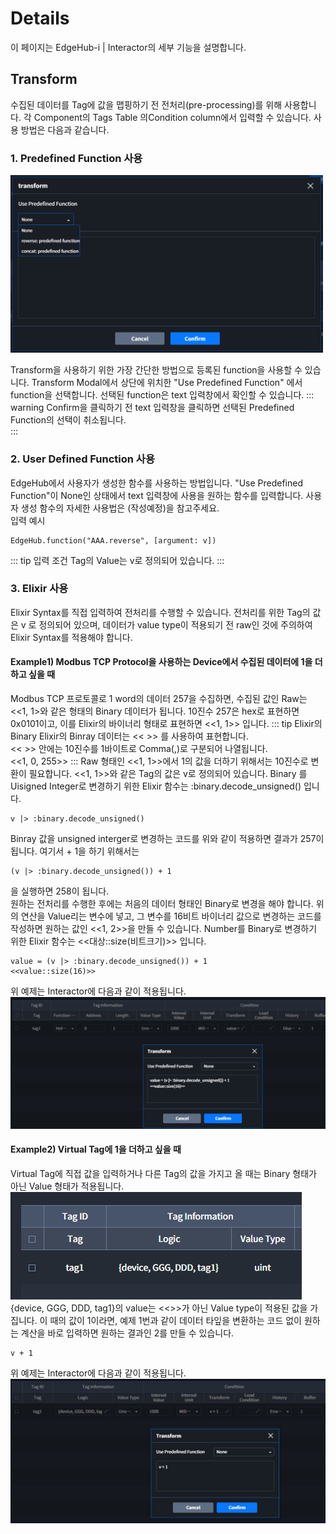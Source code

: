 # Details

이 페이지는 EdgeHub-i | Interactor의 세부 기능을 설명합니다.

## Transform
수집된 데이터를 Tag에 값을 맵핑하기 전 전처리(pre-processing)를 위해 사용합니다. 각 Component의 Tags Table 의Condition column에서 입력할 수 있습니다. 사용 방법은 다음과 같습니다.  
### 1. Predefined Function 사용  
<img src="../../img/details/transform_modal.png" width="500">

Transform을 사용하기 위한 가장 간단한 방법으로 등록된 function을 사용할 수 있습니다. Transform Modal에서 상단에 위치한 "Use Predefined Function" 에서 function을 선택합니다. 선택된 function은 text 입력창에서 확인할 수 있습니다. 
::: warning
Confirm을 클릭하기 전 text 입력창을 클릭하면 선택된 Predefined Function의 선택이 취소됩니다.  
:::


### 2. User Defined Function 사용  
EdgeHub에서 사용자가 생성한 함수를 사용하는 방법입니다. "Use Predefined Function"이 None인 상태에서 text 입력창에 사용을 원하는 함수를 입력합니다. 사용자 생성 함수의 자세한 사용법은 (작성예정)을 참고주세요.   
입력 예시  
```
EdgeHub.function("AAA.reverse", [argument: v])
```
::: tip 입력 조건
Tag의 Value는 v로 정의되어 있습니다.
:::

### 3. Elixir 사용
Elixir Syntax를 직접 입력하여 전처리를 수행할 수 있습니다. 전처리를 위한 Tag의 값은 v 로 정의되어 있으며, 데이터가 value type이 적용되기 전 raw인 것에 주의하여 Elixir Syntax를 적용해야 합니다.

#### Example1) Modbus TCP Protocol을 사용하는 Device에서 수집된 데이터에 1을 더하고 싶을 때
Modbus TCP 프로토콜로 1 word의 데이터 257을 수집하면, 수집된 값인 Raw는 <<1, 1>와 같은 형태의 Binary 데이터가 됩니다.
10진수 257은 hex로 표현하면 0x0101이고, 이를 Elixir의 바이너리 형태로 표현하면 <<1, 1>> 입니다. 
::: tip Elixir의 Binary
Elixir의 Binray 데이터는 << >> 를 사용하여 표현합니다.  
<< >> 안에는 10진수를 1바이트로 Comma(,)로 구분되어 나열됩니다.  
<<1, 0, 255>>
:::
Raw 형태인 <<1, 1>>에서 1의 값을 더하기 위해서는 10진수로 변환이 필요합니다. <<1, 1>>와 같은 Tag의 값은 v로 정의되어 있습니다.
Binary 를 Uisigned Integer로 변경하기 위한 Elixir 함수는 :binary.decode_unsigned() 입니다.
```
v |> :binary.decode_unsigned()
```
Binray 값을 unsigned interger로 변경하는 코드를 위와 같이 적용하면 결과가 257이 됩니다. 여기서 + 1을 하기 위해서는
```
(v |> :binary.decode_unsigned()) + 1
```
을 실행하면 258이 됩니다.  
원하는 전처리를 수행한 후에는 처음의 데이터 형태인 Binary로 변경을 해야 합니다. 위의 연산을 Value리는 변수에 넣고, 그 변수를 16비트 바이너리 값으로 변경하는 코드를 작성하면 원하는 값인 <<1, 2>>을 만들 수 있습니다. Number를 Binary로 변경하기 위한 Elixir 함수는 <<대상::size(비트크기)>> 입니다.
```
value = (v |> :binary.decode_unsigned()) + 1
<<value::size(16)>>
```

위 예제는 Interactor에 다음과 같이 적용됩니다.
![img](../../img/details/transform_example1.png)


#### Example2) Virtual Tag에 1을 더하고 싶을 때
Virtual Tag에 직접 값을 입력하거나 다른 Tag의 값을 가지고 올 때는 Binary 형태가 아닌 Value 형태가 적용됩니다.
![img](../../img/details/transform_example2_1.png)  
{device, GGG, DDD, tag1}의 value는 <<>>가 아닌 Value type이 적용된 값을 가집니다. 이 때의 값이 1이라면, 예제 1번과 같이 데이터 타잎을 변환하는 코드 없이 원하는 계산을 바로 입력하면 원하는 결과인 2를 만들 수 있습니다.  
```
v + 1
``` 

위 예제는 Interactor에 다음과 같이 적용됩니다.
![img](../../img/details/transform_example2_2.png)
